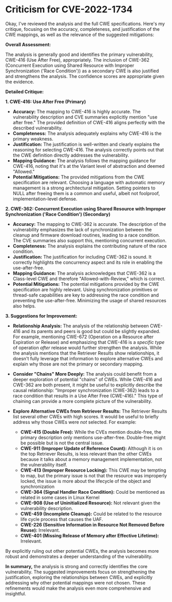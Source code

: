 # Criticism for CVE-2022-1734

Okay, I've reviewed the analysis and the full CWE specifications. Here's my critique, focusing on the accuracy, completeness, and justification of the CWE mappings, as well as the relevance of the suggested mitigations:

**Overall Assessment:**

The analysis is generally good and identifies the primary vulnerability, CWE-416 (Use After Free), appropriately.  The inclusion of CWE-362 (Concurrent Execution using Shared Resource with Improper Synchronization ('Race Condition')) as a secondary CWE is also justified and strengthens the analysis.  The confidence scores are appropriate given the evidence.

**Detailed Critique:**

**1. CWE-416: Use After Free (Primary)**

*   **Accuracy:** The mapping to CWE-416 is highly accurate. The vulnerability description and CVE summaries explicitly mention "use after free."  The provided definition of CWE-416 aligns perfectly with the described vulnerability.
*   **Completeness:** The analysis adequately explains why CWE-416 is the primary weakness.
*   **Justification:** The justification is well-written and clearly explains the reasoning for selecting CWE-416. The analysis correctly points out that the CWE definition directly addresses the vulnerability.
*   **Mapping Guidance:** The analysis follows the mapping guidance for CWE-416, noting that it's at the Variant level of abstraction and deemed "Allowed."
*   **Potential Mitigations:**  The provided mitigations from the CWE specification are relevant. Choosing a language with automatic memory management is a strong architectural mitigation. Setting pointers to NULL after freeing them is a common and useful, albeit not foolproof, implementation-level defense.

**2. CWE-362: Concurrent Execution using Shared Resource with Improper Synchronization ('Race Condition') (Secondary)**

*   **Accuracy:** The mapping to CWE-362 is accurate. The description of the vulnerability emphasizes the lack of synchronization between the cleanup and firmware download routines, leading to a race condition. The CVE summaries also support this, mentioning concurrent execution.
*   **Completeness:** The analysis explains the contributing nature of the race condition.
*   **Justification:** The justification for including CWE-362 is sound. It correctly highlights the concurrency aspect and its role in enabling the use-after-free.
*   **Mapping Guidance:** The analysis acknowledges that CWE-362 is a Class-level CWE and therefore "Allowed-with-Review," which is correct.
*   **Potential Mitigations:** The potential mitigations provided by the CWE specification are highly relevant. Using synchronization primitives or thread-safe capabilities are key to addressing the race condition and preventing the use-after-free. Minimizing the usage of shared resources also helps.

**3. Suggestions for Improvement:**

*   **Relationship Analysis:** The analysis of the relationship between CWE-416 and its parents and peers is good but could be slightly expanded.  For example, mentioning CWE-672 (Operation on a Resource after Expiration or Release) and emphasizing that CWE-416 is a *specific type* of operation *after* release would further strengthen the analysis.  While the analysis mentions that the Retriever Results show relationships, it doesn't fully leverage that information to explore alternative CWEs and explain why those are not the primary or secondary mapping.

*   **Consider "Chains" More Deeply:** The analysis could benefit from a deeper exploration of potential "chains" of CWEs. While CWE-416 and CWE-362 are both present, it might be useful to explicitly describe the causal relationship: "Improper synchronization (CWE-362) leads to a race condition that results in a Use After Free (CWE-416)." This type of chaining can provide a more complete picture of the vulnerability.

*   **Explore Alternative CWEs from Retriever Results:** The Retriever Results list several other CWEs with high scores.  It would be useful to briefly address why those CWEs were *not* selected.  For example:
    *   **CWE-415 (Double Free):** While the CVEs mention double-free, the primary description only mentions use-after-free. Double-free might be possible but is not the central issue.
    *   **CWE-911 (Improper Update of Reference Count):** Although it is on the top Retriever Results, is less relevant than the other CWEs because it talks about a memory management implementation, not the vulnerability itself.
    *   **CWE-413 (Improper Resource Locking):** This CWE may be tempting to map, but the primary issue is not that the resource was improperly locked, the issue is more about the lifecycle of the object and synchronization
    *   **CWE-364 (Signal Handler Race Condition):** Could be mentioned as related in some cases in Linux Kernel
    *   **CWE-908 (Use of Uninitialized Resource):** Not relevant given the vulnerability description.
    *   **CWE-459 (Incomplete Cleanup):** Could be related to the resource life cycle process that causes the UAF.
    *   **CWE-226 (Sensitive Information in Resource Not Removed Before Reuse):** Irrelevant.
    *   **CWE-401 (Missing Release of Memory after Effective Lifetime):** Irrelevant.

By explicitly ruling out other potential CWEs, the analysis becomes more robust and demonstrates a deeper understanding of the vulnerability.

**In summary,** the analysis is strong and correctly identifies the core vulnerability. The suggested improvements focus on strengthening the justification, exploring the relationships between CWEs, and explicitly addressing why other potential mappings were not chosen. These refinements would make the analysis even more comprehensive and insightful.